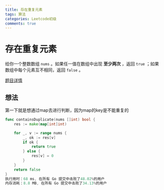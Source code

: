 ```yaml
---
title: 存在重复元素
tags: 算法
categories: Leetcode初级
comments: true
---
```


# 存在重复元素

给你一个整数数组 `nums` 。如果任一值在数组中出现 **至少两次** ，返回 `true` ；如果数组中每个元素互不相同，返回 `false` 。

[题目详情](https://leetcode.cn/leetbook/read/top-interview-questions-easy/x248f5/)

## 想法

<!-- more -->

第一下就是想通过map去进行判断，因为map的key是不能重复的

```go
func containsDuplicate(nums []int) bool {
    res := make(map[int]int)

	for _, v := range nums {
		_, ok := res[v]
		if ok {
			return true
		} else {
			res[v] = 0
		}
	}
	return false
}
执行用时：68 ms, 在所有 Go 提交中击败了48.02%的用户
内存消耗：8.8 MB, 在所有 Go 提交中击败了34.13%的用户
```

